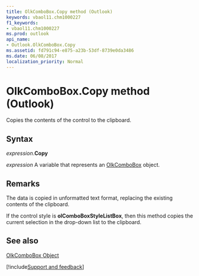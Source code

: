 ```yaml
---
title: OlkComboBox.Copy method (Outlook)
keywords: vbaol11.chm1000227
f1_keywords:
- vbaol11.chm1000227
ms.prod: outlook
api_name:
- Outlook.OlkComboBox.Copy
ms.assetid: fd791c94-e875-a23b-53df-8739e0da3486
ms.date: 06/08/2017
localization_priority: Normal
---
```



# OlkComboBox.Copy method (Outlook)

Copies the contents of the control to the clipboard.


## Syntax

_expression_.**Copy**

_expression_ A variable that represents an [OlkComboBox](Outlook.OlkComboBox.md) object.


## Remarks

The data is copied in unformatted text format, replacing the existing contents of the clipboard.

If the control style is  **olComboBoxStyleListBox**, then this method copies the current selection in the drop-down list to the clipboard.


## See also


[OlkComboBox Object](Outlook.OlkComboBox.md)

[!include[Support and feedback](~/includes/feedback-boilerplate.md)]